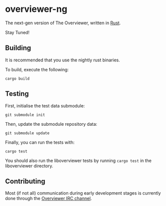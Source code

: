 # overviewer-ng
The next-gen version of The Overviewer, written in [Rust](https://www.rust-lang.org/).

Stay Tuned!

## Building

It is recommended that you use the nightly rust binaries.

To build, execute the following:

    cargo build

## Testing

First, initialise the test data submodule:

    git submodule init

Then, update the submodule repository data:

    git submodule update

Finally, you can run the tests with:

    cargo test

You should also run the liboverviewer tests by running `cargo test` in the liboverviewer directory.

## Contributing

Most (if not all) communication during early development stages is currently
done through the [Overviewer IRC channel](https://overviewer.org/irc/).
